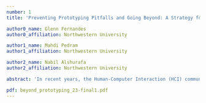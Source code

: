 ```yaml
---
number: 1
title: 'Preventing Prototyping Pitfalls and Going Beyond: A Strategy for Affordable and Modular Wearable Embedded Systems'

author0_name: Glenn Fernandes
author0_affiliation: Northwestern University

author1_name: Mahdi Pedram
author1_affiliation: Northwestern University

author2_name: Nabil Alshurafa
author2_affiliation: Northwestern University

abstract: 'In recent years, the Human-Computer Interaction (HCI) community has shown a growing preference for employing custom printed circuit boards (PCBs) in research projects involving wearable technology. Despite the advantages of this approach, such as compact form factor and increased efficiency, designing and manufacturing custom PCBs can be time-consuming, costly, and burdensome for researchers, thereby delaying the research process. Furthermore, with recent advancements in chip manufacturing technology, there has been a surge in the availability of system-on-chip (SoC) boards with sensing and communication capabilities. However, the process of choosing the appropriate development board, sensors, and prototype design strategy that align with project requirements and can function efficiently in free-living settings may present a challenge, particularly for researchers who are advanced beginners in this area. Given our experience designing embedded mobile health systems, we present a prototyping strategy for developing wearable embedded systems by identifying potential pitfalls advanced beginners face when selecting and assembling components for prototyping wearable technology research projects. We also provide practical recommendations for selecting appropriate development boards, sensors, and prototype designs, serving as a valuable guide for researchers in the field.'

pdf: beyond_prototyping_23-final1.pdf
---
```

